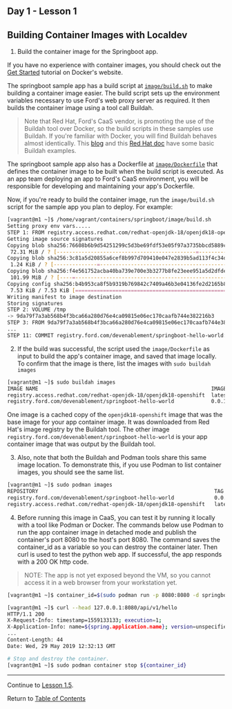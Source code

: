 ## Day 1 - Lesson 1

## Building Container Images with Localdev

1. Build the container image for the Springboot app. 

If you have no experience with container images, you should check out the [Get Started](https://docs.docker.com/get-started/) tutorial on Docker's website.

The springboot sample app has a build script at [`image/build.sh`](https://github.ford.com/JPOTTE46/samples/blob/master/springboot/image/build.sh) to make building a container image easier. The build script sets up the environment variables necessary to use Ford's web proxy server as required. It then builds the container image using a tool call Buildah.

> Note that Red Hat, Ford's CaaS vendor, is promoting the use of the Buildah tool over Docker, so the build scripts in these samples use Buildah. If you're familiar with Docker, you will find Buildah behaves almost identically. This [blog](https://www.projectatomic.io/blog/2017/11/getting-started-with-buildah/) and this [Red Hat doc](https://access.redhat.com/documentation/en-us/red_hat_enterprise_linux/8-beta/html/building_running_and_managing_containers/building-container-images-with-buildah_building-running-and-managing-containers) have some basic Buildah examples.

The springboot sample app also has a Dockerfile at [`image/Dockerfile`](https://github.ford.com/JPOTTE46/samples/blob/master/springboot/image/Dockerfile) that defines the container image to be built when the build script is executed. As an app team deploying an app to Ford's CaaS environment, you will be responsible for developing and maintaining your app's Dockerfile.


Now, if you're ready to build the container image, run the `image/build.sh` script for the sample app you plan to deploy. For example:
```bash
[vagrant@m1 ~]$ /home/vagrant/containers/springboot/image/build.sh
Setting proxy env vars.....
STEP 1: FROM registry.access.redhat.com/redhat-openjdk-18/openjdk18-openshift
Getting image source signatures
Copying blob sha256:76608b6b9d54251299c5d3be69fdf53e05f97a3735bbcd5889c30ebb78608428
 72.31 MiB / ? [---------------------------------------------=------------] 29s
Copying blob sha256:3c81a5d20855a6cef8b997d709410e047e2839b5ad113f4c34d25e9fae9e3beb
 1.24 KiB / ? [--------------=---------------------------------------------] 0s
Copying blob sha256:f4e561752acba40ba739e700e3b3277b8fe23eee951a5d2dfde7e7e762a3d156
 101.99 MiB / ? [----=----------------------------------------------------] 21s
Copying config sha256:b4b953ca8f5b9319b769842c7409a46b3e04136fe2d2165b88766b5a895e8b75
 7.53 KiB / 7.53 KiB [======================================================] 0s
Writing manifest to image destination
Storing signatures
STEP 2: VOLUME /tmp
-> 9da79f7a3ab568b4f3bca66a280d76e4ca09815e06ec170caafb744e382216b3
STEP 3: FROM 9da79f7a3ab568b4f3bca66a280d76e4ca09815e06ec170caafb744e382216b3
...
STEP 11: COMMIT registry.ford.com/devenablement/springboot-hello-world:0.0.1
```

2. If the build was successful, the script used the `image/Dockerfile` as input to build the app's container image, and saved that image locally. To confirm that the image is there, list the images with `sudo buildah images`
```bash
[vagrant@m1 ~]$ sudo buildah images
IMAGE NAME                                                        IMAGE TAG  IMAGE ID      CREATED AT          SIZE
registry.access.redhat.com/redhat-openjdk-18/openjdk18-openshift  latest     b4b953ca8f5  Apr 18, 2019 15:11  498 MB
registry.ford.com/devenablement/springboot-hello-world            0.0.1      54bf7824222  May 29, 2019 12:15  528 MB

```

One image is a cached copy of the `openjdk18-openshift` image that was the base image for your app container image. It was downloaded from Red Hat's image registry by the Buildah tool. The other image `registry.ford.com/devenablement/springboot-hello-world` is your app container image that was output by the Buildah tool.

3. Also, note that both the Buildah and Podman tools share this same image location. To demonstrate this, if you use Podman to list container images, you should see the same list.
```bash
[vagrant@m1 ~]$ sudo podman images
REPOSITORY                                                         TAG      IMAGE ID       CREATED         SIZE
registry.ford.com/devenablement/springboot-hello-world             0.0.1    54bf78242223   2 minutes ago   528 MB
registry.access.redhat.com/redhat-openjdk-18/openjdk18-openshift   latest   b4b953ca8f5b   5 weeks ago     498 MB
```

4. Before running this image in CaaS, you can test it by running it locally with a tool like Podman or Docker. The commands below use Podman to run the app container image in detached mode and publish the container's port 8080 to the host's port 8080. The command saves the container_id as a variable so you can destroy the container later. Then curl is used to test the python web app. If successful, the app responds with a 200 OK http code. 

> NOTE: The app is not yet exposed beyond the VM, so you cannot access it in a web browser from your workstation yet.

```bash
[vagrant@m1 ~]$ container_id=$(sudo podman run -p 8080:8080 -d springboot-hello-world:0.0.1)

[vagrant@m1 ~]$ curl --head 127.0.0.1:8080/api/v1/hello
HTTP/1.1 200
X-Request-Info: timestamp=1559133133; execution=1;
X-Application-Info: name=${spring.application.name}; version=unspecified;
...
Content-Length: 44
Date: Wed, 29 May 2019 12:32:13 GMT

# Stop and destroy the container.
[vagrant@m1 ~]$ sudo podman container stop ${container_id}
```

---  

Continue to [Lesson 1.5](./lesson1.5.md).

Return to [Table of Contents](https://github.ford.com/DevEnablement/caas-workshop/tree/workshop-reformat#agenda)